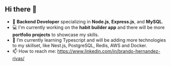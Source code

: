 ## Hi there 👋

- 🎯 **Backend Developer** specializing in **Node.js**, **Express.js**, and **MySQL**.
- 💻 I'm currently working on the **habit builder app** and there will be more **portfolio projects** to showcase my skills.  
- 🌱 I’m currently learning Typescript and will be adding more technologies to my skillset, like Nest.js, PostgreSQL, Redis, AWS and Docker.
- 📫 How to reach me: https://www.linkedin.com/in/brando-hernandez-rivas/



